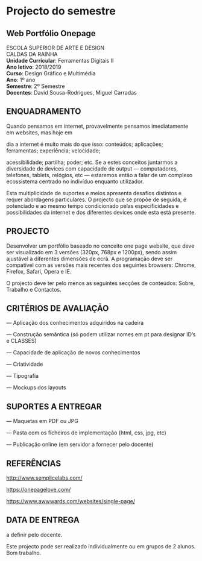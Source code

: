 # Projecto do semestre

## Web Portfólio Onepage

ESCOLA SUPERIOR DE ARTE E DESIGN  
CALDAS DA RAINHA  
**Unidade Curricular**: Ferramentas Digitais II  
**Ano letivo**: 2018/2019  
**Curso**: Design Gráfico e Multimédia  
**Ano**: 1º ano  
**Semestre**: 2º Semestre  
**Docentes**: David Sousa-Rodrigues, Miguel Carradas 

## ENQUADRAMENTO

Quando pensamos em internet, provavelmente pensamos imediatamente em websites, mas hoje em

dia a internet é muito mais do que isso: conteúdos; aplicações; ferramentas; experiência; velocidade;

acessibilidade; partilha; poder; etc. Se a estes conceitos juntarmos a diversidade de devices com capacidade de output — computadores, telefones, tablets, relógios, etc — estaremos então a falar de um complexo ecossistema centrado no indivíduo enquanto utilizador.

Esta multiplicidade de suportes e meios apresenta desafios distintos e requer abordagens particulares. O projecto que se propõe de seguida, é potenciado e ao mesmo tempo condicionado pelas especificidades e possibilidades da internet e dos diferentes devices onde esta está presente.

## PROJECTO

Desenvolver um portfólio baseado no conceito one page website, que deve ser visualizado em 3 versões (320px, 768px e 1200px), sendo assim ajustável a diferentes dimensões de ecrã. A programação deve ser compatível com as versões mais recentes dos seguintes browsers: Chrome, Firefox, Safari, Opera e IE.

O projecto deve ter pelo menos as seguintes secções de conteúdos: Sobre, Trabalho e Contactos.

## CRITÉRIOS DE AVALIAÇÃO

— Aplicação dos conhecimentos adquiridos na cadeira

— Construção semântica (só podem utilizar nomes em pt para designar ID’s e CLASSES)

— Capacidade de aplicação de novos conhecimentos

— Criatividade

— Tipografia

— Mockups dos layouts

## SUPORTES A ENTREGAR

— Maquetas em PDF ou JPG

— Pasta com os ficheiros de implementação (html, css, jpg, etc)

— Publicação online (em servidor a fornecer pelo docente)

## REFERÊNCIAS

http://www.semplicelabs.com/

https://onepagelove.com/

https://www.awwwards.com/websites/single-page/

## DATA DE ENTREGA

a definir pelo docente. 

Este projecto pode ser realizado individualmente ou em grupos de 2 alunos. Bom trabalho. 


